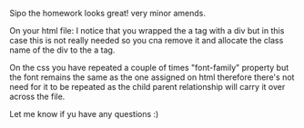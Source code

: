 Sipo the homework looks great! very minor amends.

On your html file: I notice that you wrapped the a tag with a div but in this case this is not really needed so you cna remove it and allocate the class name of the div to the a tag. 

On the css you have repeated a couple of times "font-family" property but the font remains the same as the one assigned on html therefore there's not need for it to be repeated as the child parent relationship will carry it over across the file. 

Let me know if yu have any questions :)
